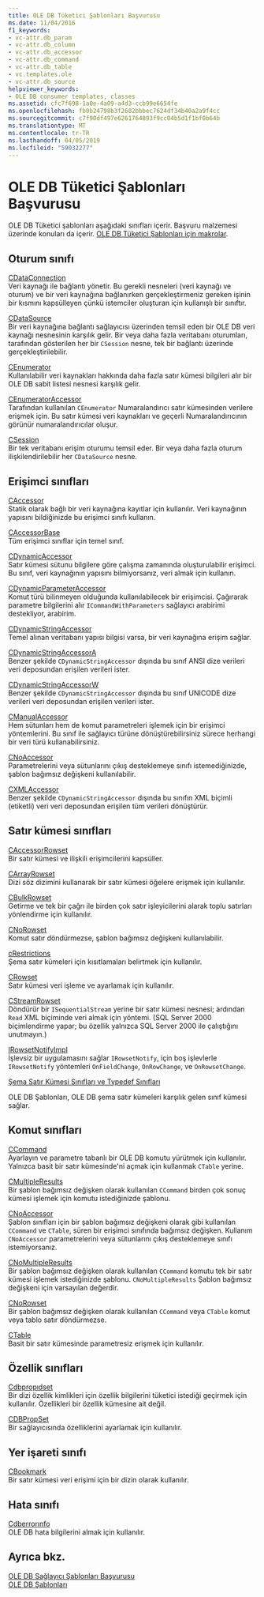 ```yaml
---
title: OLE DB Tüketici Şablonları Başvurusu
ms.date: 11/04/2016
f1_keywords:
- vc-attr.db_param
- vc-attr.db_column
- vc-attr.db_accessor
- vc-attr.db_command
- vc-attr.db_table
- vc.templates.ole
- vc-attr.db_source
helpviewer_keywords:
- OLE DB consumer templates, classes
ms.assetid: cfc7f698-1a0e-4a09-a4d3-ccb99e6654fe
ms.openlocfilehash: fb0b24798b3f2682bbbec7624df34b40a2a9f4cc
ms.sourcegitcommit: c7f90df497e6261764893f9cc04b5d1f1bf0b64b
ms.translationtype: MT
ms.contentlocale: tr-TR
ms.lasthandoff: 04/05/2019
ms.locfileid: "59032277"
---
```

# <a name="ole-db-consumer-templates-reference"></a>OLE DB Tüketici Şablonları Başvurusu

OLE DB Tüketici şablonları aşağıdaki sınıfları içerir. Başvuru malzemesi üzerinde konuları da içerir. [OLE DB Tüketici Şablonları için makrolar](../../data/oledb/macros-and-global-functions-for-ole-db-consumer-templates.md).

## <a name="session-classes"></a>Oturum sınıfı

[CDataConnection](../../data/oledb/cdataconnection-class.md)<br/>
Veri kaynağı ile bağlantı yönetir. Bu gerekli nesneleri (veri kaynağı ve oturum) ve bir veri kaynağına bağlanırken gerçekleştirmeniz gereken işinin bir kısmını kapsülleyen çünkü istemciler oluşturan için kullanışlı bir sınıftır.

[CDataSource](../../data/oledb/cdatasource-class.md)<br/>
Bir veri kaynağına bağlantı sağlayıcısı üzerinden temsil eden bir OLE DB veri kaynağı nesnesinin karşılık gelir. Bir veya daha fazla veritabanı oturumları, tarafından gösterilen her bir `CSession` nesne, tek bir bağlantı üzerinde gerçekleştirilebilir.

[CEnumerator](../../data/oledb/cenumerator-class.md)<br/>
Kullanılabilir veri kaynakları hakkında daha fazla satır kümesi bilgileri alır bir OLE DB sabit listesi nesnesi karşılık gelir.

[CEnumeratorAccessor](../../data/oledb/cenumeratoraccessor-class.md)<br/>
Tarafından kullanılan `CEnumerator` Numaralandırıcı satır kümesinden verilere erişmek için. Bu satır kümesi veri kaynakları ve geçerli Numaralandırıcının görünür numaralandırıcılar oluşur.

[CSession](../../data/oledb/csession-class.md)<br/>
Bir tek veritabanı erişim oturumu temsil eder. Bir veya daha fazla oturum ilişkilendirilebilir her `CDataSource` nesne.

## <a name="accessor-classes"></a>Erişimci sınıfları

[CAccessor](../../data/oledb/caccessor-class.md)<br/>
Statik olarak bağlı bir veri kaynağına kayıtlar için kullanılır. Veri kaynağının yapısını bildiğinizde bu erişimci sınıfı kullanın.

[CAccessorBase](../../data/oledb/caccessorbase-class.md)<br/>
Tüm erişimci sınıflar için temel sınıf.

[CDynamicAccessor](../../data/oledb/cdynamicaccessor-class.md)<br/>
Satır kümesi sütunu bilgilere göre çalışma zamanında oluşturulabilir erişimci. Bu sınıf, veri kaynağının yapısını bilmiyorsanız, veri almak için kullanın.

[CDynamicParameterAccessor](../../data/oledb/cdynamicparameteraccessor-class.md)<br/>
Komut türü bilinmeyen olduğunda kullanılabilecek bir erişimcisi. Çağırarak parametre bilgilerini alır `ICommandWithParameters` sağlayıcı arabirimi destekliyor, arabirim.

[CDynamicStringAccessor](../../data/oledb/cdynamicstringaccessor-class.md)<br/>
Temel alınan veritabanı yapısı bilgisi varsa, bir veri kaynağına erişim sağlar.

[CDynamicStringAccessorA](../../data/oledb/cdynamicstringaccessora-class.md)<br/>
Benzer şekilde `CDynamicStringAccessor` dışında bu sınıf ANSI dize verileri veri deposundan erişilen verileri ister.

[CDynamicStringAccessorW](../../data/oledb/cdynamicstringaccessorw-class.md)<br/>
Benzer şekilde `CDynamicStringAccessor` dışında bu sınıf UNICODE dize verileri veri deposundan erişilen verileri ister.

[CManualAccessor](../../data/oledb/cmanualaccessor-class.md)<br/>
Hem sütunları hem de komut parametreleri işlemek için bir erişimci yöntemlerini. Bu sınıf ile sağlayıcı türüne dönüştürebilirsiniz sürece herhangi bir veri türü kullanabilirsiniz.

[CNoAccessor](../../data/oledb/cnoaccessor-class.md)<br/>
Parametrelerini veya sütunlarını çıkış desteklemeye sınıfı istemediğinizde, şablon bağımsız değişkeni kullanılabilir.

[CXMLAccessor](../../data/oledb/cxmlaccessor-class.md)<br/>
Benzer şekilde `CDynamicStringAccessor` dışında bu sınıfın XML biçimli (etiketli) veri veri deposundan erişilen tüm verileri dönüştürür.

## <a name="rowset-classes"></a>Satır kümesi sınıfları

[CAccessorRowset](../../data/oledb/caccessorrowset-class.md)<br/>
Bir satır kümesi ve ilişkili erişimcilerini kapsüller.

[CArrayRowset](../../data/oledb/carrayrowset-class.md)<br/>
Dizi söz dizimini kullanarak bir satır kümesi öğelere erişmek için kullanılır.

[CBulkRowset](../../data/oledb/cbulkrowset-class.md)<br/>
Getirme ve tek bir çağrı ile birden çok satır işleyicilerini alarak toplu satırları yönlendirme için kullanılır.

[CNoRowset](../../data/oledb/cnorowset-class.md)<br/>
Komut satır döndürmezse, şablon bağımsız değişkeni kullanılabilir.

[cRestrictions](../../data/oledb/crestrictions-class.md)<br/>
Şema satır kümeleri için kısıtlamaları belirtmek için kullanılır.

[CRowset](../../data/oledb/crowset-class.md)<br/>
Satır kümesi veri işleme ve ayarlamak için kullanılır.

[CStreamRowset](../../data/oledb/cstreamrowset-class.md)<br/>
Döndürür bir `ISequentialStream` yerine bir satır kümesi nesnesi; ardından `Read` XML biçiminde veri almak için yöntemi. (SQL Server 2000 biçimlendirme yapar; bu özellik yalnızca SQL Server 2000 ile çalıştığını unutmayın.)

[IRowsetNotifyImpl](../../data/oledb/irowsetnotifyimpl-class.md)<br/>
İşlevsiz bir uygulamasını sağlar `IRowsetNotify`, için boş işlevlerle `IRowsetNotify` yöntemleri `OnFieldChange`, `OnRowChange`, ve `OnRowsetChange`.

[Şema Satır Kümesi Sınıfları ve Typedef Sınıfları](../../data/oledb/schema-rowset-classes-and-typedef-classes.md)

OLE DB Şablonları, OLE DB şema satır kümeleri karşılık gelen sınıf kümesi sağlar.

## <a name="command-classes"></a>Komut sınıfları

[CCommand](../../data/oledb/ccommand-class.md)<br/>
Ayarlayın ve parametre tabanlı bir OLE DB komutu yürütmek için kullanılır. Yalnızca basit bir satır kümesinde'ni açmak için kullanmak `CTable` yerine.

[CMultipleResults](../../data/oledb/cmultipleresults-class.md)<br/>
Bir şablon bağımsız değişken olarak kullanılan `CCommand` birden çok sonuç kümesi işlemek için komutu istediğinizde şablonu.

[CNoAccessor](../../data/oledb/cnoaccessor-class.md)<br/>
Şablon sınıfları için bir şablon bağımsız değişkeni olarak gibi kullanılan `CCommand` ve `CTable`, süren bir erişimci sınıfında bağımsız değişken. Kullanım `CNoAccessor` parametrelerini veya sütunlarını çıkış desteklemeye sınıfı istemiyorsanız.

[CNoMultipleResults](../../data/oledb/cnomultipleresults-class.md)<br/>
Bir şablon bağımsız değişken olarak kullanılan `CCommand` komutu tek bir satır kümesi işlemek istediğinizde şablonu. `CNoMultipleResults` Şablon bağımsız değişkeni için varsayılan değerdir.

[CNoRowset](../../data/oledb/cnorowset-class.md)<br/>
Bir şablon bağımsız değişken olarak kullanılan `CCommand` veya `CTable` komut veya tablo satır döndürmezse.

[CTable](../../data/oledb/ctable-class.md)<br/>
Basit bir satır kümesinde parametresiz erişmek için kullanılır.

## <a name="property-classes"></a>Özellik sınıfları

[Cdbpropıdset](../../data/oledb/cdbpropidset-class.md)<br/>
Bir dizi özellik kimlikleri için özellik bilgilerini tüketici istediği geçirmek için kullanılır. Özellikleri bir özellik kümesine ait değil.

[CDBPropSet](../../data/oledb/cdbpropset-class.md)<br/>
Bir sağlayıcısında özelliklerini ayarlamak için kullanılır.

## <a name="bookmark-class"></a>Yer işareti sınıfı

[CBookmark](../../data/oledb/cbookmark-class.md)<br/>
Bir satır kümesi veri erişimi için bir dizin olarak kullanılır.

## <a name="error-class"></a>Hata sınıfı

[Cdberrorınfo](../../data/oledb/cdberrorinfo-class.md)<br/>
OLE DB hata bilgilerini almak için kullanılır.

## <a name="see-also"></a>Ayrıca bkz.

[OLE DB Sağlayıcı Şablonları Başvurusu](../../data/oledb/ole-db-provider-templates-reference.md)<br/>
[OLE DB Şablonları](../../data/oledb/ole-db-templates.md)